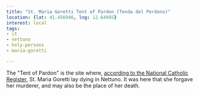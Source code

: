 ```yaml
---
title: "St. Maria Goretti Tent of Pardon (Tenda del Perdono)"
location: {lat: 41.456946, lng: 12.64985}
interest: local
tags:
- it
- nettuno
- holy-persons
- maria-goretti

---
```



The "Tent of Pardon" is the site where, [according to the National Catholic Register](https://www.ncregister.com/blog/in-the-footsteps-of-st-maria-goretti), St. Maria Goretti lay dying in Nettuno.  It was here that she forgave her murderer, and may also be the place of her death.


